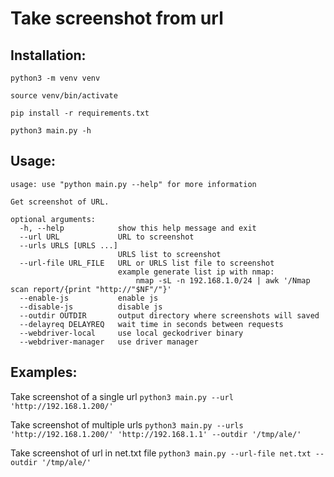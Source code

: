 # Take screenshot from url

## Installation:
`python3 -m venv venv`

`source venv/bin/activate`

`pip install -r requirements.txt`

`python3 main.py -h`


## Usage:
```
usage: use "python main.py --help" for more information

Get screenshot of URL.

optional arguments:
  -h, --help            show this help message and exit
  --url URL             URL to screenshot
  --urls URLS [URLS ...]
                        URLS list to screenshot
  --url-file URL_FILE   URL or URLS list file to screenshot
                        example generate list ip with nmap:
                        	nmap -sL -n 192.168.1.0/24 | awk '/Nmap scan report/{print "http://"$NF"/"}'
  --enable-js           enable js
  --disable-js          disable js
  --outdir OUTDIR       output directory where screenshots will saved
  --delayreq DELAYREQ   wait time in seconds between requests
  --webdriver-local     use local geckodriver binary
  --webdriver-manager   use driver manager
```
## Examples:

Take screenshot of a single url
`python3 main.py --url 'http://192.168.1.200/'`

Take screenshot of multiple urls
`python3 main.py --urls 'http://192.168.1.200/' 'http://192.168.1.1' --outdir '/tmp/ale/'`

Take screenshot of url in net.txt file
`python3 main.py --url-file net.txt --outdir '/tmp/ale/'`
